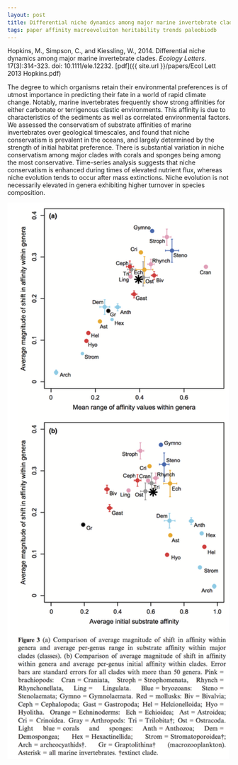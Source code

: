 ```yaml
---
layout: post
title: Differential niche dynamics among major marine invertebrate clades
tags: paper affinity macroevoluiton heritability trends paleobiodb
---
```


Hopkins, M., Simpson, C., and Kiessling, W., 2014. Differential niche dynamics among major marine invertebrate clades. _Ecology Letters_. 17(3):314-323. doi: 10.1111/ele.12232. [pdf]({{ site.url }}/papers/Ecol Lett 2013 Hopkins.pdf)




The degree to which organisms retain their environmental preferences is of utmost importance in predicting their fate in a world of rapid climate change. Notably, marine invertebrates frequently show strong affinities for either carbonate or terrigenous clastic environments. This affinity is due to characteristics of the sediments as well as correlated environmental factors. We assessed the conservatism of substrate affinities of marine invertebrates over geological timescales, and found that niche conservatism is prevalent in the oceans, and largely determined by the strength of initial habitat preference. There is substantial variation in niche conservatism among major clades with corals and sponges being among the most conservative. Time-series analysis suggests that niche conservatism is enhanced during times of elevated nutrient flux, whereas niche evolution tends to occur after mass extinctions. Niche evolution is not necessarily elevated in genera exhibiting higher turnover in species composition.
 

 <img src="/assets/img/affinity.png"  width = "500px"/>





